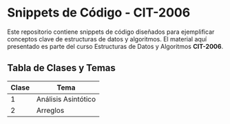 # Snippets de Código - CIT-2006

Este repositorio contiene snippets de código diseñados para ejemplificar conceptos clave de estructuras de datos y algoritmos. El material aquí presentado es parte del curso Estructuras de Datos y Algoritmos **CIT-2006**.


## Tabla de Clases y Temas

| Clase | Tema               |
|-------|--------------------|
| 1     | Análisis Asintótico |
| 2     | Arreglos           |
